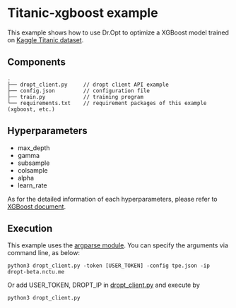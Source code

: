 # Titanic-xgboost example

This example shows how to use Dr.Opt to optimize a XGBoost model trained on [Kaggle Titanic dataset](https://www.kaggle.com/c/titanic).

## Components
```
.
├── dropt_client.py     // dropt client API example
├── config.json         // configuration file
├── train.py            // training program
└── requirements.txt    // requirement packages of this example (xgboost, etc.)
```

## Hyperparameters
* max_depth
* gamma
* subsample
* colsample
* alpha
* learn_rate

As for the detailed information of each hyperparameters, please refer to [XGBoost document](https://xgboost.readthedocs.io/en/latest/parameter.html).

## Execution

This example uses the [argparse module](https://docs.python.org/3/library/argparse.html). You can specify the arguments via command line, as below:
```
python3 dropt_client.py -token [USER_TOKEN] -config tpe.json -ip dropt-beta.nctu.me
```

Or add USER_TOKEN, DROPT_IP in [dropt_client.py](./dropt_client.py) and execute by
```
python3 dropt_client.py
```
